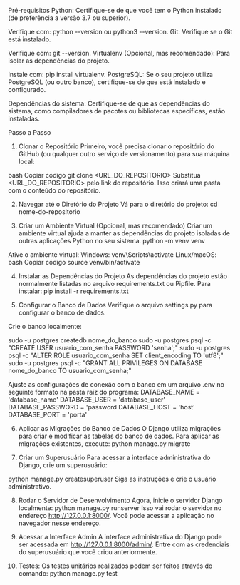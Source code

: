 Pré-requisitos
Python: Certifique-se de que você tem o Python instalado (de preferência a versão 3.7 ou superior).

Verifique com: python --version ou python3 --version.
Git: Verifique se o Git está instalado.

Verifique com: git --version.
Virtualenv (Opcional, mas recomendado): Para isolar as dependências do projeto.

Instale com: pip install virtualenv.
PostgreSQL: Se o seu projeto utiliza PostgreSQL (ou outro banco), certifique-se de que está instalado e configurado.

Dependências do sistema: Certifique-se de que as dependências do sistema, como compiladores de pacotes ou bibliotecas específicas, estão instaladas.

Passo a Passo
1. Clonar o Repositório
Primeiro, você precisa clonar o repositório do GitHub (ou qualquer outro serviço de versionamento) para sua máquina local:

bash
Copiar código
git clone <URL_DO_REPOSITORIO>
Substitua <URL_DO_REPOSITORIO> pelo link do repositório. Isso criará uma pasta com o conteúdo do repositório.

2. Navegar até o Diretório do Projeto
Vá para o diretório do projeto:
cd nome-do-repositorio

4. Criar um Ambiente Virtual (Opcional, mas recomendado)
Criar um ambiente virtual ajuda a manter as dependências do projeto isoladas de outras aplicações Python no seu sistema.
python -m venv venv

Ative o ambiente virtual:
Windows:
venv\Scripts\activate
Linux/macOS:
bash
Copiar código
source venv/bin/activate

4. Instalar as Dependências do Projeto
As dependências do projeto estão normalmente listadas no arquivo requirements.txt ou Pipfile. Para instalar:
pip install -r requirements.txt

6. Configurar o Banco de Dados
Verifique o arquivo settings.py para configurar o banco de dados.

Crie o banco localmente:

sudo -u postgres createdb nome_do_banco
sudo -u postgres psql -c "CREATE USER usuario_com_senha PASSWORD 'senha';"
sudo -u postgres psql -c "ALTER ROLE usuario_com_senha SET client_encoding TO 'utf8';"
sudo -u postgres psql -c "GRANT ALL PRIVILEGES ON DATABASE nome_do_banco TO usuario_com_senha;"

Ajuste as configurações de conexão com o banco em um arquivo .env no seguinte formato na pasta raíz do programa:
DATABASE_NAME = 'database_name'
DATABASE_USER = 'database_user'
DATABASE_PASSWORD = 'password
DATABASE_HOST = 'host'
DATABASE_PORT = 'porta'


6. Aplicar as Migrações do Banco de Dados
O Django utiliza migrações para criar e modificar as tabelas do banco de dados. Para aplicar as migrações existentes, execute:
python manage.py migrate

7. Criar um Superusuário
Para acessar a interface administrativa do Django, crie um superusuário:

python manage.py createsuperuser
Siga as instruções e crie o usuário administrativo.

8. Rodar o Servidor de Desenvolvimento
Agora, inicie o servidor Django localmente:
python manage.py runserver
Isso vai rodar o servidor no endereço http://127.0.0.1:8000/. Você pode acessar a aplicação no navegador nesse endereço.

9. Acessar a Interface Admin
A interface administrativa do Django pode ser acessada em http://127.0.0.1:8000/admin/. Entre com as credenciais do superusuário que você criou anteriormente.

10. Testes:
Os testes unitários realizados podem ser feitos através do comando:
python manage.py test

